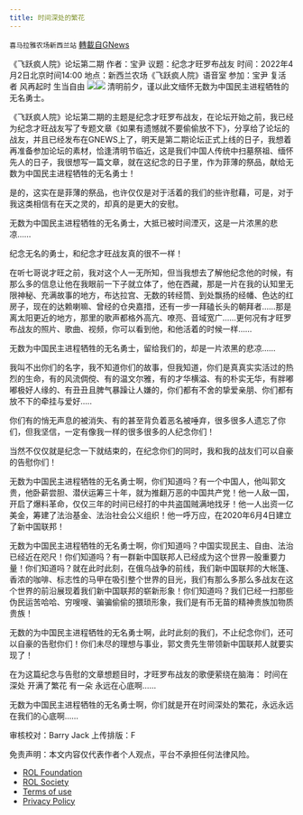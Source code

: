 ```yaml
---
title: 时间深处的繁花
---
```

`喜马拉雅农场新西兰站` [轉載自GNews](https://gnews.org/zh-hans/2275258/)

《飞跃疯人院》论坛第二期
作者：宝尹
议题：纪念才旺罗布战友
时间：2022年4月2日北京时间14:00
地点：新西兰农场《飞跃疯人院》语音室
参加：宝尹 复活者 风再起时 生当自由
![](https://assets.gnews.org/wp-content/uploads/2022/04/A5FD024E-C696-4B26-BA04-7A6D173382AD.jpeg)![](https://assets.gnews.org/wp-content/uploads/2022/04/民主先贤.jpeg)
清明前夕，谨以此文缅怀无数为中国民主进程牺牲的无名勇士。

《飞跃疯人院》论坛第二期的主题是纪念才旺罗布战友，在论坛开始之前，我已经为纪念才旺战友写了专题文章《如果有遗憾就不要偷偷放不下》，分享给了论坛的战友，并且已经发布在GNEWS上了，明天是第二期论坛正式上线的日子，我想着再准备参加论坛的素材，恰逢清明节临近，这是我们中国人传统中扫墓祭祖、缅怀先人的日子，我很想写一篇文章，就在这纪念的日子里，作为菲薄的祭品，献给无数为中国民主进程牺牲的无名勇士！

是的，这实在是菲薄的祭品，也许仅仅是对于活着的我们的些许慰藉，可是，对于我这类相信有在天之灵的，却真的是更大的安慰。

无数为中国民主进程牺牲的无名勇士，大抵已被时间湮灭，这是一片浓黑的悲凉……

纪念无名的勇士，和纪念才旺战友真的很不一样！

在听七哥说才旺之前，我对这个人一无所知，但当我想去了解他纪念他的时候，有那么多的信息让他在我眼前一下子就立体了，他在西藏，那是一片在我的认知里无限神秘、充满故事的地方，布达拉宫、无数的转经筒、到处飘扬的经幡、色达的红房子，现在的达赖喇嘛、曾经的仓央嘉措，还有一步一拜磕长头的朝拜者……那是离太阳更近的地方，那里的歌声都格外高亢、嘹亮、音域宽广……更何况有才旺罗布战友的照片、歌曲、视频，你可以看到他，和他活着的时候一样……

无数为中国民主进程牺牲的无名勇士，留给我们的，却是一片浓黑的悲凉……

我叫不出你们的名字，我不知道你们的故事，但我知道，你们是真真实实活过的热烈的生命，有的风流倜傥、有的温文尔雅，有的才华横溢、有的朴实无华，有胖嘟嘟极好人缘的、有丑丑且脾气暴躁让人嫌的，你们都有不舍的挚爱亲朋、你们都有放不下的牵挂与爱好…..

你们有的悄无声息的被消失、有的甚至背负着恶名被唾弃，很多很多人遗忘了你们，但我坚信，一定有像我一样的很多很多的人纪念你们！

当然不仅仅就是纪念一下就结束的，在纪念你们的同时，我和我的战友们可以自豪的告慰你们！

无数为中国民主进程牺牲的无名勇士啊，你们知道吗？有一个中国人，他叫郭文贵，他卧薪尝胆、潜伏运筹三十年，就为推翻万恶的中国共产党！他一人敌一国，开启了爆料革命，仅仅三年的时间已经打的中共盗国贼满地找牙！他一人出资一亿美金，筹建了法治基金、法治社会公义组织！他一呼万应，在2020年6月4日建立了新中国联邦！

无数为中国民主进程牺牲的无名勇士啊，你们知道吗？中国实现民主、自由、法治已经近在咫尺！你们知道吗？有一群新中国联邦人已经成为这个世界一股重要力量！你们知道吗？就在此时此刻，在俄乌战争的前线，我们新中国联邦的大帐篷、香浓的咖啡、标志性的马甲在吸引整个世界的目光，我们有那么多那么多战友在这个世界的前沿展现着我们新中国联邦的崭新形象！你们知道吗？我们已经一扫那些伪民运苦哈哈、穷嗖嗖、骗骗偷偷的猥琐形象，我们是有币无苗的精神贵族加物质贵族！

无数的为中国民主进程牺牲的无名勇士啊，此时此刻的我们，不止纪念你们，还可以自豪的告慰你们！你们未尽的理想与事业，郭文贵先生带领新中国联邦人就要实现了！

在为这篇纪念与告慰的文章想题目时，才旺罗布战友的歌便萦绕在脑海：
时间在深处
开满了繁花
有一朵 永远在心底啊……

无数为中国民主进程牺牲的无名勇士啊，你们就是开在时间深处的繁花，永远永远在我们的心底啊……

审核校对：Barry Jack
上传排版：F

 

免责声明：本文内容仅代表作者个人观点，平台不承担任何法律风险。

- [ROL Foundation](https://rolfoundation.org/)
- [ROL Society](https://rolsociety.org/)
- [Terms of use](https://gnews.org/terms-of-use-3/)
- [Privacy Policy](https://gnews.org/privacy-policy/)
